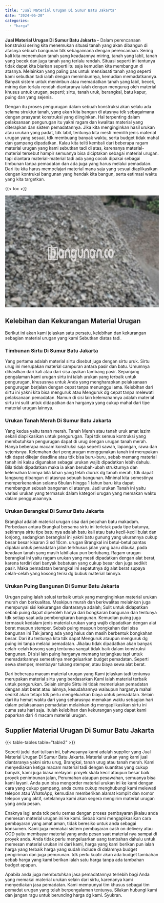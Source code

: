 ```yaml
---
title: "Jual Material Urugan Di Sumur Batu Jakarta"
date: "2024-06-20"
categories: 
  - "harga"
---
```


**Jual Material Urugan Di Sumur Batu Jakarta** – Dalam perencanaan konstruksi sering kita menemukan situasi tanah yang akan dibangun di atasnya sebuah bangunan tdk sebagaimana dengan perencanaan. Sering kali kita menemukan tanah yang keadaannya miring, tanah yang labil, tanah yang becek dan juga tanah yang terlalu rendah. Situasi seperti ini tentunya tidak dapat kita biarkan seperti itu saja kemudian kita membangun di atasnya. Melainkan yang paling pas untuk mensiasati tanah yang seperti kami sebutkan tadi ialah dengan menimbunnya, kemudian memadatkannya. Banyak sistem untuk menimbun atau memadatkan tanah yang labil, becek, miring dan terlalu rendah diantaranya ialah dengan mengurug oleh material khusus untuk urugan, seperti; sirtu, tanah uruk, berangkal, batu kapur, puing dan yang sejenis.

Dengan itu proses pengurugan dalam sebuah konstruksi akan selalu ada selama struktur tanah, yang akan kita bangun di atasnya tdk sebagaimana dengan prasyarat konstruksi yang diinginkan. Hal terpenting dalam pelaksanaan pengurugan itu yakni ragam dan kwalitas material yang diterapkan dan sistem pemadatannya. Jika kita menginginkan hasil urukan atau urukan yang padat, tdk labil, tentunya kita mesti memilih jenis material urugan yang sesuai, tdk membuang banyak waktu, serta budget tidak mahal dan gampang dipadatkan. Kalau kita teliti kembali dari beberapa ragam material urugan yang kami sebutkan tadi di atas, karenanya material-material tersebut hampir semuanya bisa diciptakan sebagai material urugan. tapi diantara material-material tadi ada yang cocok dipakai sebagai timbunan tanpa pemadatan dan ada juga yang harus melalui pemadatan. Dari itu kita harus mempelajari material mana saja yang sesuai diaplikasikan dengan kontruksi bangunan yang hendak kita bangun, serta estimasi waktu yang kita targetkan.

{{< toc >}}

![Jual Material Urugan Di Sumur Batu Jakarta](/images/jual-urugan-17.png)

## Kelebihan dan Kekurangan Material Urugan

Berikut ini akan kami jelaskan satu persatu, kelebihan dan kekurangan sebagian material urugan yang kami Sebutkan diatas tadi.

### Timbunan Sirtu Di Sumur Batu Jakarta

Yang pertama adalah material sirtu disebut juga dengan sirtu uruk. Sirtu urug ini merupakan material campuran antara pasir dan batu. Umumnya dihasilkan dari kali atau dari sisa ayakan tambang pasir. Sepanjang pengalaman kami urugan sirtu ini ialah urukan yang terbaik untuk pengurugan, khususnya untuk Anda yang mengharapkan pelaksanaan pengurugan berjalan dengan cepat tanpa menunggu lama. Kelebihan dari sirtu ini yakni kita bisa menguruk atau Menguruk dg cepat tanpa melewati pelaksanaan pemadatan. Namun di sisi lain kelemahannya adalah material sirtu ini sulit untuk didapatkan dan harganya yang cukup mahal dari tipe material urugan lainnya.

### Urukan Tanah Merah Di Sumur Batu Jakarta

Yang kedua yaitu tanah merah. Tanah Merah atau tanah uruk amat lazim sekali diaplikasikan untuk pengurugan. Tapi tdk semua kontruksi yang membutuhkan pengurugan dapat di urug dengan urugan tanah merah. Hanya beberapa macam konstruksi saja seperti sawah, lapangan, rawa dan sejenisnya. Kelemahan dari pengurugan menggunakan tanah ini merupakan tdk dapat dikejar deadline atau tdk bisa buru-buru, sebab memang material tanah ini kalau digunakan sebagai urukan wajib dipadatkan lebih dahulu. Bila tidak dipadatkan maka ia akan berubah-ubah strukturnya dan kelemahan lainnya bila lahan yang telah diuruk dg tanah merah, tdk dapat langsung dibangun di atasnya sebuah bangunan. Minimal kita semestinya memperkenankan selama 6bulan hingga 1 tahun baru kita dapat membangun sebuah bangunan di atasnya. Jadi urukan Tanah ini yaitu variasi urukan yang termasuk dalam kategori urugan yang memakan waktu dalam penggunaannya.

### Urukan Berangkal Di Sumur Batu Jakarta

Brangkal adalah material urugan sisa dari pecahan batu makadam. Perbedaan antara Brangkal bersama sirtu ini terletak pada tipe batunya, sekiranya sirtu tipe batu nya adalah batu kali atau batu kecil-kecil bulat dan lonjong, sedangkan berangkal ini yakni batu gunung yang ukurannya cukup besar besar kisaran 3 sd 10cm. urugan Brangkal ini betul-betul pantas dipakai untuk pemadatan jalan terkhusus jalan yang baru dibuka, pada keadaan tanah yang masih labil atau pun berlubang. Ragam urugan berangkal ini yaitu ragam urukan yang mesti dipadatkan dengan alat berat, karena terdiri dari banyak bebatuan yang cukup besar dan juga sedikit pasir. Maka pemadatan berangkal ini sepatutnya dg alat berat supaya celah-celah yang kosong terisi dg bubuk material lainnya.

### Urukan Puing Bangunan Di Sumur Batu Jakarta

Urugan puing ialah solusi terbaik untuk yang menginginkan material urukan murah dan berkualitas. Meskipun murah dan berkwalitas melainkan juga mempunyai sisi kekurangan diantaranya adalah; Sulit untuk didapatkan sebab puing dapat diperoleh hanya dari bongkaran bangunan dan tentunya tdk setiap saat ada pembongkaran bangunan. Kemudian puing juga termasuk kedalam jenis material urukan yang wajib dipadatkan dengan alat berat maupun stemper. Sebab puing maupun bongkahan dari sisa bangunan ini Tak jarang ada yang halus dan masih berbentuk bongkahan besar. Dari itu tentunya kita tdk dapat Menguruk ataupun menguruk dg puing ini tanpa melalui pemadatan. Jikalau tidak dipadatkan akan banyak celah-celah kosong yang tentunya sangat tidak baik dalam konstruksi bangunan. Di sisi lain puing harganya memang terjangkau tapi untuk memadatkannya semestinya mengeluarkan budget pemadatan. Seperti sewa stemper, membayar tukang stemper, atau biaya sewa alat berat.

Dari beberapa macam material urugan yang Kami jelaskan tadi tentunya merupakan material sirtu yang berdasarkan Kami ialah material terbaik untuk pengurukan. Selain simple Sirtu ini tidak memerlukan pemadatan dengan alat berat atau lainnya, kesudahannya walaupun harganya mahal sedikit akan tetapi tdk perlu mengeluarkan biaya untuk pemadatan. Selain dari itu hemat waktu dari yang seharusnya memakan waktu sebagian hari dalam pelaksanaan pemadatan melainkan dg mengaplikasikan sirtu ini cuma satu hari saja. Itulah kelebihan dan kekurangan yang dapat kami paparkan dari 4 macam material urugan.

## Supplier Material Urugan Di Sumur Batu Jakarta

{{< table-tables table="table2" >}}

Seperti judul dari tulisan ini, bahwasanya kami adalah supplier yang Jual Material Urugan Di Sumur Batu Jakarta. Material urukan yang kami jual diantaranya yakni sirtu urug, Brangkal, tanah urug atau tanah merah. Kami menyediakan ketiga macam material tadi dengan kuantitas yang cukup banyak, kami juga biasa melayani proyek skala kecil ataupun besar baik proyek penimbunan jalan, Perumahan ataupun pesawahan, semuanya bisa kami layani. Anda pun bisa mengorder material urukan ini ke kami dengan cara yang cukup gampang, anda cuma cukup menghubungi kami melewati telepon atau WhatsApp, kemudian memberikan alamat komplit dan nomor telepon yang aktif, setelahnya kami akan segera mengirim material urugan yang anda pesan.

Enaknya lagi anda tdk perlu cemas dengan proses pembayaran jikalau anda memesan material urugan ini ke kami. Sebab kami mengaplikasikan cara pembayaran yang amat aman, tidak beresiko untuk anda sebagai konsumen. Kami juga memakai sistem pembayaran cash on delivery atau COD yaitu membayar material yang anda pesan saat material nya sampai di proyek anda. Anda tidak perlu mengeluarkan uang tambahan dahulu untuk memesan material urukan ini dari kami, harga yang kami berikan pun ialah harga yang terbaik harga yang sudah include di dalamnya budget pengiriman dan juga penurunan. tdk perlu kuatir akan ada budget tambahan sebab harga yang kami berikan ialah satu harga tanpa ada tambahan budget apapun.

Apabila anda juga membutuhkan jasa pemadatannya terlebih bagi Anda yang memakai material urukan selain dari sirtu, karenanya kami menyediakan jasa pemadatan. Kami mempunyai tim khusus sebagai tim pemadat urugan yang telah berpengalaman tentunya. Silakan hubungi kami dan jangan ragu untuk berunding harga dg kami. Syukran.
